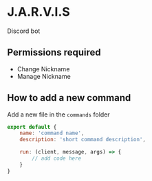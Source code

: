 # J.A.R.V.I.S

Discord bot

## Permissions required

* Change Nickname
* Manage Nickname

## How to add a new command

Add a new file in the `commands` folder

```javascript
export default {
    name: 'command name',
    description: 'short command description',

    run: (client, message, args) => {
        // add code here
    }
}
```